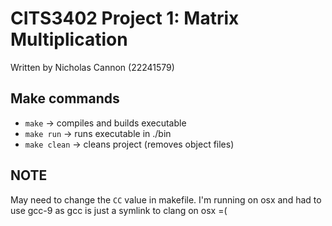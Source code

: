 # CITS3402 Project 1: Matrix Multiplication

Written by Nicholas Cannon (22241579)

## Make commands

- `make` -> compiles and builds executable
- `make run` -> runs executable in ./bin
- `make clean` -> cleans project (removes object files)


## NOTE
May need to change the `CC` value in makefile. I'm running on osx and had to use gcc-9 as gcc is just a symlink to clang on osx =(
